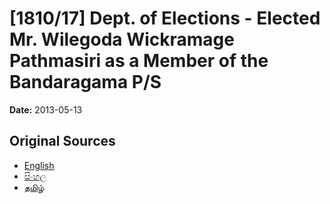 # [1810/17] Dept. of Elections - Elected Mr. Wilegoda Wickramage Pathmasiri as a Member of the Bandaragama P/S

**Date:** 2013-05-13

## Original Sources

- [English](https://documents.gov.lk/view/extra-gazettes/2013/5/1810-17_E.pdf)
- [සිංහල](https://documents.gov.lk/view/extra-gazettes/2013/5/1810-17_S.pdf)
- [தமிழ்](https://documents.gov.lk/view/extra-gazettes/2013/5/1810-17_T.pdf)
